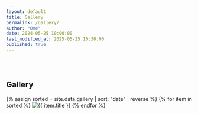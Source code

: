 ```yaml
---
layout: default
title: Gallery
permalink: /gallery/
author: "Ome"
date: 2024-05-25 10:00:00
last_modified_at: 2025-05-25 10:30:00
published: true
---
```

<section class="gallery" style="padding-top:30px;">
<div class="container">
<h2>Gallery</h2>
<div class="grid">
{% assign sorted = site.data.gallery | sort: "date" | reverse %}
{% for item in sorted %}
<img src="{{ item.url }}" alt="{{ item.title }}" loading="lazy" decoding="async" class="image">
{% endfor %}
</div>
</div>
</section>
